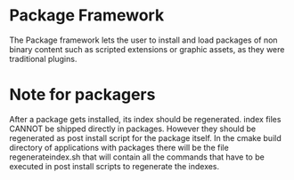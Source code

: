 # Package Framework
The Package framework lets the user to install and load packages of non binary content such as scripted extensions or graphic assets, as they were traditional plugins.

# Note for packagers
After a package gets installed, its index should be regenerated. index files CANNOT be shipped directly in packages. However they should be regenerated as post install script for the package itself.
In the cmake build directory of applications with packages there will be the file regenerateindex.sh that will contain all the commands that have to be executed in post install scripts to regenerate the indexes.

